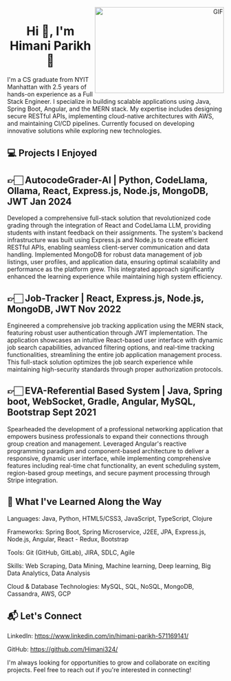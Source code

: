 <a target="_blank" align="right">
  <img align="right" top="500" height="200" width="300" alt="GIF" src="https://media.giphy.com/media/v1.Y2lkPTc5MGI3NjExaDZxZGt6bnZuOGxmcjd3YmlqOG42ZjRoNWw3c2Q3MWxnYnJqaXY4cSZlcD12MV9pbnRlcm5hbF9naWZfYnlfaWQmY3Q9Zw/qgQUggAC3Pfv687qPC/giphy.gif">
</a>
<h1 align="center">Hi 👋, I'm Himani Parikh 🚀</h1>

I'm a CS graduate from NYIT Manhattan with 2.5 years of hands-on experience as a Full Stack Engineer. I specialize in building scalable applications using Java, Spring Boot, Angular, and the MERN stack. My expertise includes designing secure RESTful APIs, implementing cloud-native architectures with AWS, and maintaining CI/CD pipelines. Currently focused on developing innovative solutions while exploring new technologies. 

## 💻 Projects I Enjoyed
## 👉🏻 AutocodeGrader-AI | Python, CodeLlama, Ollama, React, Express.js, Node.js, MongoDB, JWT Jan 2024

Developed a comprehensive full-stack solution that revolutionized code grading through the integration of React and CodeLlama LLM, providing students with instant feedback on their assignments. The system's backend infrastructure was built using Express.js and Node.js to create efficient RESTful APIs, enabling seamless client-server communication and data handling. Implemented MongoDB for robust data management of job listings, user profiles, and application data, ensuring optimal scalability and performance as the platform grew. This integrated approach significantly enhanced the learning experience while maintaining high system efficiency.

## 👉🏻 Job-Tracker | React, Express.js, Node.js, MongoDB, JWT Nov 2022

Engineered a comprehensive job tracking application using the MERN stack, featuring robust user authentication through JWT implementation. The application showcases an intuitive React-based user interface with dynamic job search capabilities, advanced filtering options, and real-time tracking functionalities, streamlining the entire job application management process. This full-stack solution optimizes the job search experience while maintaining high-security standards through proper authorization protocols.

## 👉🏻 EVA-Referential Based System | Java, Spring boot, WebSocket, Gradle, Angular, MySQL, Bootstrap Sept 2021

Spearheaded the development of a professional networking application that empowers business professionals to expand their connections through group creation and management. Leveraged Angular's reactive programming paradigm and component-based architecture to deliver a responsive, dynamic user interface, while implementing comprehensive features including real-time chat functionality, an event scheduling system, region-based group meetings, and secure payment processing through Stripe integration.

## 🌟 What I've Learned Along the Way
Languages: Java, Python, HTML5/CSS3, JavaScript, TypeScript, Clojure

Frameworks: Spring Boot, Spring Microservice, J2EE, JPA, Express.js, Node.js, Angular, React - Redux, Bootstrap

Tools: Git (GitHub, GitLab), JIRA, SDLC, Agile

Skills: Web Scraping, Data Mining, Machine learning, Deep learning, Big Data Analytics, Data Analysis

Cloud & Database Technologies: MySQL, SQL, NoSQL, MongoDB, Cassandra, AWS, GCP

## 📬 Let's Connect
LinkedIn: https://www.linkedin.com/in/himani-parikh-571169141/

GitHub: https://github.com/Himani324/

I'm always looking for opportunities to grow and collaborate on exciting projects. Feel free to reach out if you're interested in connecting!
